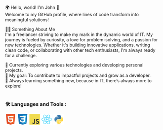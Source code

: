 🌍 Hello, world! I'm John 👋 <br>
Welcome to my GitHub profile, where lines of code transform into meaningful solutions! <br> 

👨‍💻 Something About Me <br>
I'm a freelancer striving to make my mark in the dynamic world of IT. My journey is fueled by curiosity, a love for problem-solving, and a passion for new technologies. Whether it's building innovative applications, writing clean code, or collaborating with other tech enthusiasts, I'm always ready for a challenge. <br> 

💼 Currently exploring various technologies and developing personal projects.  <br>
🎯 My goal: To contribute to impactful projects and grow as a developer.  <br>
🌱 Always learning something new, because in IT, there’s always more to explore!  <br> <br>
### :hammer_and_wrench: Languages and Tools :
<div>
<img src="https://github.com/devicons/devicon/blob/master/icons/html5/html5-original.svg" height="35px" width="35px">
<img src="https://github.com/devicons/devicon/blob/master/icons/css3/css3-original.svg" height="35px" width="35px">
<img src="https://github.com/devicons/devicon/blob/master/icons/javascript/javascript-original.svg" height="35px" width="35px">
<img src="https://github.com/devicons/devicon/blob/master/icons/react/react-original.svg" height="35px" width="35px">
<img src="https://github.com/devicons/devicon/blob/master/icons/python/python-original.svg" height="35px" width="35px">
</div>
